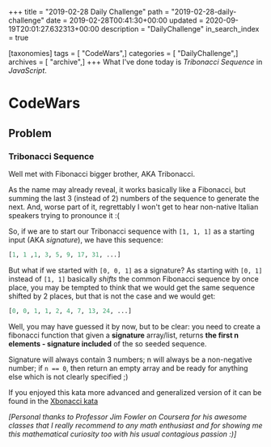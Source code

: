 +++
title = "2019-02-28 Daily Challenge"
path = "2019-02-28-daily-challenge"
date = 2019-02-28T00:41:30+00:00
updated = 2020-09-19T20:01:27.632313+00:00
description = "DailyChallenge"
in_search_index = true

[taxonomies]
tags = [ "CodeWars",]
categories = [ "DailyChallenge",]
archives = [ "archive",]
+++
What I've done today is *Tribonacci Sequence* in *JavaScript*.
<!--more-->

# CodeWars

## Problem

### Tribonacci Sequence

Well met with Fibonacci bigger brother, AKA Tribonacci.

As the name may already reveal, it works basically like a Fibonacci, but summing the last 3 (instead of 2) numbers of the sequence to generate the next. And, worse part of it, regrettably I won't get to hear non-native Italian speakers trying to pronounce it :(

So, if we are to start our Tribonacci sequence with `[1, 1, 1]` as a starting input (AKA *signature*), we have this sequence:

```py
[1, 1 ,1, 3, 5, 9, 17, 31, ...]
```

But what if we started with `[0, 0, 1]` as a signature? As starting with `[0, 1]` instead of `[1, 1]` basically *shifts* the common Fibonacci sequence by once place, you may be tempted to think that we would get the same sequence shifted by 2 places, but that is not the case and we would get:

```py
[0, 0, 1, 1, 2, 4, 7, 13, 24, ...]
```

Well, you may have guessed it by now, but to be clear: you need to create a fibonacci function that given a **signature** array/list, returns **the first n elements - signature included** of the so seeded sequence.

Signature will always contain 3 numbers; n will always be a non-negative number; if `n == 0`, then return an empty array and be ready for anything else which is not clearly specified ;)

If you enjoyed this kata more advanced and generalized version of it can be found in the [Xbonacci kata](http://www.codewars.com/kata/fibonacci-tribonacci-and-friends)

*[Personal thanks to Professor Jim Fowler on Coursera for his awesome classes that I really recommend to any math enthusiast and for showing me this mathematical curiosity too with his usual contagious passion :)]*
